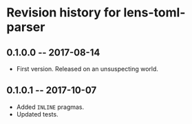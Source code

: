 # Revision history for lens-toml-parser

## 0.1.0.0  -- 2017-08-14

* First version. Released on an unsuspecting world.

## 0.1.0.1  -- 2017-10-07

* Added `INLINE` pragmas.
* Updated tests.
